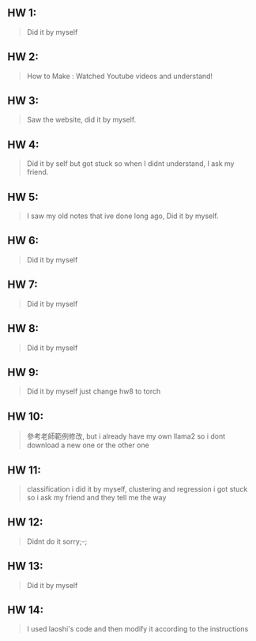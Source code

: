 ## HW 1: 
> Did it by myself

## HW 2:
>How to Make : Watched Youtube videos and understand!

## HW 3:
> Saw the website, did it by myself.

## HW 4:
> Did it by self but got stuck so when I didnt understand, I ask my friend.

## HW 5:
>I saw my old notes that ive done long ago, Did it by myself.

## HW 6:
> Did it by myself

## HW 7:
> Did it by myself

## HW 8:
> Did it by myself

## HW 9:
> Did it by myself just change hw8 to torch

## HW 10:
> 參考老師範例修改, but i already have my own llama2 so i dont download a new one or the other one

## HW 11:
> classification i did it by myself, clustering and regression i got stuck so i ask my friend and they tell me the way

## HW 12:
> Didnt do it sorry;-;

## HW 13:
> Did it by myself

## HW 14:
> I used laoshi's code and then modify it according to the instructions   
